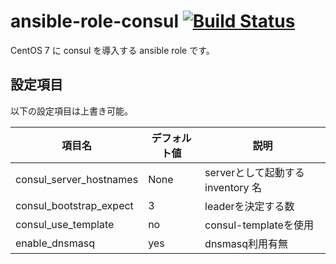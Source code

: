 # ansible-role-consul [![Build Status](https://travis-ci.org/izumimatsuo/ansible-role-consul.svg?branch=master)](https://travis-ci.org/izumimatsuo/ansible-role-consul)

CentOS 7 に consul を導入する ansible role です。

## 設定項目

以下の設定項目は上書き可能。

| 項目名                  | デフォルト値| 説明                              |
| ----------------------- | ----------- | --------------------------------- |
| consul_server_hostnames | None        | serverとして起動する inventory 名 |
| consul_bootstrap_expect | 3           | leaderを決定する数                |
| consul_use_template     | no          | consul-templateを使用             |
| enable_dnsmasq          | yes         | dnsmasq利用有無                   |
